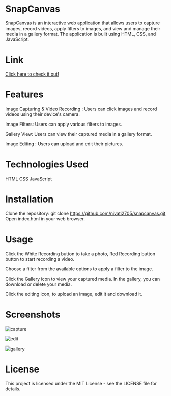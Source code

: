 # SnapCanvas
SnapCanvas is an interactive web application that allows users to capture images, record videos, apply filters to images, and view and manage their media in a gallery format. The application is built using HTML, CSS, and JavaScript.

# Link 
<a href="https://niyati2705.github.io/SnapCanvas/" alt="Link">Click here to check it out!</a>

# Features
Image Capturing & Video Recording : Users can click images and record videos using their device's camera.

Image Filters: Users can apply various filters to images.

Gallery View: Users can view their captured media in a gallery format.

Image Editing : Users can upload and edit their pictures.

# Technologies Used
HTML
CSS
JavaScript

# Installation
Clone the repository: git clone https://github.com/niyati2705/snapcanvas.git
Open index.html in your web browser.

# Usage
Click the White Recording button to take a photo, Red Recording button button to start recording a video.

Choose a filter from the available options to apply a filter to the image.

Click the Gallery icon to view your captured media. In the gallery, you can download or delete your media.

Click the editing icon, to upload an image, edit it and download it.

# Screenshots

![capture](https://github.com/niyati2705/SnapCanvas/assets/108968934/f6f936b0-6f13-443f-901f-5fb70faec148)

![edit](https://github.com/niyati2705/SnapCanvas/assets/108968934/e124a3d9-33ae-4be7-9845-0c85d8746c2e)

![gallery](https://github.com/niyati2705/SnapCanvas/assets/108968934/d58ca7f6-4beb-4daa-91ce-688980edd321)







# License
This project is licensed under the MIT License - see the LICENSE file for details.
